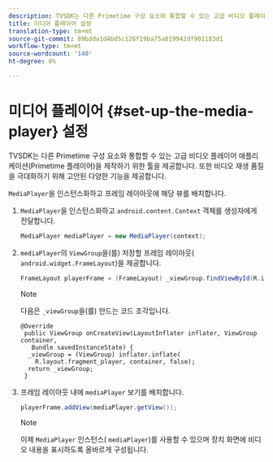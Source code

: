 ```yaml
---
description: TVSDK는 다른 Primetime 구성 요소와 통합할 수 있는 고급 비디오 플레이어 애플리케이션(Primetime 플레이어)을 제작하기 위한 툴을 제공합니다. 또한 비디오 재생 품질을 극대화하기 위해 고안된 다양한 기능을 제공합니다.
title: 미디어 플레이어 설정
translation-type: tm+mt
source-git-commit: 89bdda1d4bd5c126f19ba75a819942df901183d1
workflow-type: tm+mt
source-wordcount: '140'
ht-degree: 0%

---
```



# 미디어 플레이어 {#set-up-the-media-player} 설정

TVSDK는 다른 Primetime 구성 요소와 통합할 수 있는 고급 비디오 플레이어 애플리케이션(Primetime 플레이어)을 제작하기 위한 툴을 제공합니다. 또한 비디오 재생 품질을 극대화하기 위해 고안된 다양한 기능을 제공합니다.

<!--<a id="section_1FE83A68DE624F20B52C0959851F5699"></a>-->

`MediaPlayer`을 인스턴스화하고 프레임 레이아웃에 해당 뷰를 배치합니다.

1. `MediaPlayer`을 인스턴스화하고 `android.content.Context` 객체를 생성자에게 전달합니다.

   ```java
   MediaPlayer mediaPlayer = new MediaPlayer(context);
   ```

1. `mediaPlayer`의 `ViewGroup`을(를) 저장할 프레임 레이아웃( `android.widget.FrameLayout`)을 제공합니다.

   ```java
   FrameLayout playerFrame = (FrameLayout) _viewGroup.findViewById(R.id.playerFrame);
   ```

   >[!NOTE]
   >
   >다음은 `_viewGroup`을(를) 만드는 코드 조각입니다.

   ```
   @Override 
    public ViewGroup onCreateView(LayoutInflater inflater, ViewGroup container, 
      Bundle savedInstanceState) { 
     _viewGroup = (ViewGroup) inflater.inflate( 
       R.layout.fragment_player, container, false); 
     return _viewGroup; 
    }
   ```

1. 프레임 레이아웃 내에 `mediaPlayer` 보기를 배치합니다.

   ```java
   playerFrame.addView(mediaPlayer.getView());
   ```

   >[!NOTE]
   >
   >이제 `MediaPlayer` 인스턴스( `mediaPlayer`)를 사용할 수 있으며 장치 화면에 비디오 내용을 표시하도록 올바르게 구성됩니다.